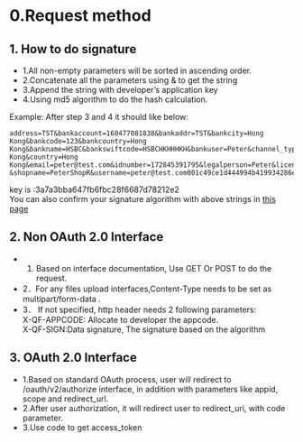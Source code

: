# 0.Request method   


## 1. How to do signature                                  
  + 1.All non-empty parameters will be sorted in ascending order.
  + 2.Concatenate all the parameters using & to get the string
  + 3.Append the string with developer’s application key 
  + 4.Using md5 algorithm to do the hash calculation.
  
  Example:
  After step 3 and 4 it should like below:
  ```
  address=TST&bankaccount=168477081838&bankaddr=TST&bankcity=Hong Kong&bankcode=123&bankcountry=Hong Kong&bankname=HSBC&bankswiftcode=HSBCHKHHHKH&bankuser=Peter&channel_type=&city=Hong Kong&country=Hong Kong&email=peter@test.com&idnumber=172845391795&legalperson=Peter&licenseactive_date=20160810&licensenumber=123456&mcc_id=21002&mobile=123456&name=Peter &shopname=PeterShopR&username=peter@test.com001c49ce1d444994b419934286eb07b40f2
```
key is :3a7a3bba647fb6fbc28f6687d78212e2                 
You can also confirm your signature algorithm with above strings in [this page](http://md5jiami.51240.com/) 

## 2. Non OAuth 2.0 Interface              
 + 1. Based on interface documentation, Use GET Or POST to do the request.                             
 + 2．For any files upload interfaces,Content-Type needs to be set as multipart/form-data .                      
 + 3． If not specified, http header needs 2 following parameters:               
 X-QF-APPCODE: Allocate to developer the appcode.      
 X-QF-SIGN:Data signature, The signature based on the algorithm        

## 3. OAuth 2.0 Interface
 + 1.Based on standard OAuth process, user will redirect to /oauth/v2/authorize interface, in addition with parameters like appid, scope and redirect_url.
 + 2.After user authorization, it will redirect user to redirect_uri, with code parameter.
 + 3.Use code to get access_token 




 
